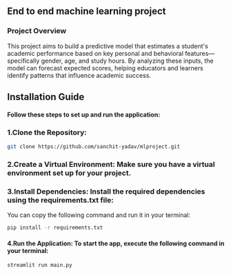 ## End to end machine learning project

### Project Overview
This project aims to build a predictive model that estimates a student's academic performance based on key personal and behavioral features—specifically gender, age, and study hours. By analyzing these inputs, the model can forecast expected scores, helping educators and learners identify patterns that influence academic success.


## Installation Guide
#### Follow these steps to set up and run the application:

### 1.Clone the Repository:

   ```bash
   git clone https://github.com/sanchit-yadav/mlproject.git
   ```


### 2.Create a Virtual Environment: Make sure you have a virtual environment set up for your project.

### 3.Install Dependencies: Install the required dependencies using the requirements.txt file:

  
You can copy the following command and run it in your terminal:

```bash
pip install -r requirements.txt
```

#### 4.Run the Application: To start the app, execute the following command in your terminal:
```bash
streamlit run main.py
```